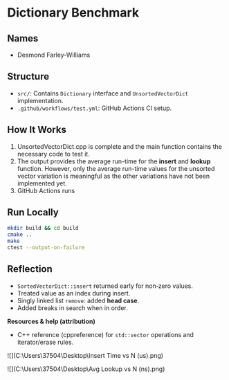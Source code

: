 # Dictionary Benchmark

## Names
- Desmond Farley-Williams

## Structure

- `src/`: Contains `Dictionary` interface and `UnsortedVectorDict` implementation.
- `.github/workflows/test.yml`: GitHub Actions CI setup.

## How It Works

1. UnsortedVectorDict.cpp is complete and the main function contains the necessary code to test it. 
2. The output provides the average run-time for the **insert** and **lookup** function. However, only the average run-time values for the unsorted vector variation is meaningful as the other variations have not been implemented yet.    
3. GitHub Actions runs 

## Run Locally

```bash
mkdir build && cd build
cmake ..
make
ctest --output-on-failure
```

## Reflection

- `SortedVectorDict::insert` returned early for non‑zero values.
- Treated value as an index during insert.
- Singly linked list `remove`: added **head case**.
- Added breaks in search when in order.

**Resources & help (attribution)**
- C++ reference (cppreference) for `std::vector` operations and iterator/erase rules.

![](C:\Users\37504\Desktop\Insert Time vs N (us).png)

![](C:\Users\37504\Desktop\Avg Lookup vs N (ns).png)



